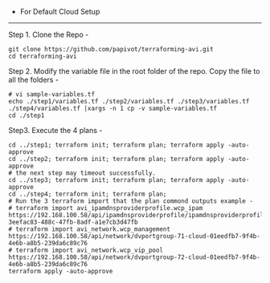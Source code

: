 * For Default Cloud Setup
---
Step 1. Clone the Repo -
```shell
git clone https://github.com/papivot/terraforming-avi.git
cd terraforming-avi
```

Step 2. Modify the variable file in the root folder of the repo. Copy the file to all the folders - 
```shell
# vi sample-variables.tf
echo ./step1/variables.tf ./step2/variables.tf ./step3/variables.tf ./step4/variables.tf |xargs -n 1 cp -v sample-variables.tf
cd ./step1
```

Step3. Execute the 4 plans -  
```shell 
cd ../step1; terraform init; terraform plan; terraform apply -auto-approve
cd ../step2; terraform init; terraform plan; terraform apply -auto-approve
# the next step may timeout successfully. 
cd ../step3; terraform init; terraform plan; terraform apply -auto-approve 
cd ../step4; terraform init; terraform plan;
# Run the 3 terraform import that the plan commond outputs example - 
# terraform import avi_ipamdnsproviderprofile.wcp_ipam https://192.168.100.58/api/ipamdnsproviderprofile/ipamdnsproviderprofile-3eefac83-488c-47fb-8adf-a1e7cb3d47fb
# terraform import avi_network.wcp_management https://192.168.100.58/api/network/dvportgroup-71-cloud-01eedfb7-9f4b-4e6b-a8b5-239da6c89c76
# terraform import avi_network.wcp_vip_pool https://192.168.100.58/api/network/dvportgroup-72-cloud-01eedfb7-9f4b-4e6b-a8b5-239da6c89c76
terraform apply -auto-approve
```
